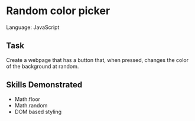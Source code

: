 # Random color picker
Language: JavaScript
## Task
Create a webpage that has a button that, when pressed, changes the color of the background at random.
## Skills Demonstrated
- Math.floor
- Math.random
- DOM based styling